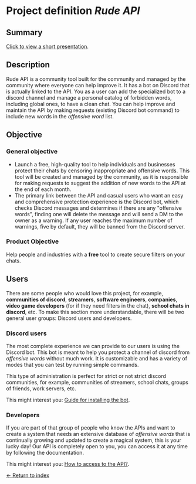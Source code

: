 # Project definition _Rude API_

## Summary

[Click to view a short presentation](https://docs.google.com/presentation/d/1aPSuhjsSURNMX2iPGbojI9Pdv6J8picLfpoK9Mx5KI8/edit?usp=sharing).

## Description
Rude API is a community tool built for the community and managed by the community where everyone can help improve it. It has a bot on Discord that is actually linked to the API. You as a user can add the specialized bot to a discord channel and manage a personal catalog of forbidden words, including global ones, to have a clean chat. You can help improve and maintain the API by making requests (existing Discord bot command) to include new words in the _offensive word_ list.

## Objective

### General objective

- Launch a free, high-quality tool to help individuals and businesses protect their chats by censoring inappropriate and offensive words. This tool will be created and managed by the community, as it is responsible for making requests to suggest the addition of new words to the API at the end of each month. 
- The primary link between the API and casual users who want an easy and comprehensive protection experience is the Discord bot, which checks Discord messages and determines if there are any "offensive words", finding one will delete the message and will send a DM to the owner as a warning. If any user reaches the maximum number of warnings, five by default, they will be banned from the Discord server. 

### Product Objective

Help people and industries with a **free** tool to create secure filters on your chats. 

## Users

There are some people who would love this project, for example, **communities of discord**, **streamers**, **software engineers**, **companies**, **video game developers** (for if they need filters in the chat), **school chats in discord**, etc. To make this section more understandable, there will be two general user groups: Discord users and developers. 

### Discord users

The most complete experience we can provide to our users is using the Discord bot. This bot is meant to help you protect a channel of discord from _offensive words_ without much work. It is customizable and has a variety of modes that you can test by running simple commands.

This type of administration is perfect for strict or not strict discord communities, for example, communities of streamers, school chats, groups of friends, work servers, etc. 

This might interest you: [Guide for installing the bot](./8-Adding_the_bot.md).

### Developers

If you are part of that group of people who know the APIs and want to create a system that needs an extensive database of _offensive words_ that is continually growing and updated to create a magical system, this is your lucky day! Our API is completely open to you, you can access it at any time by following the documentation.

This might interest you: [How to access to the API?](./9-Accesing_API_documentation.md).

[<- Return to index](../README.md)
